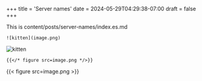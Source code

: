 +++
title = 'Server names'
date = 2024-05-29T04:29:38-07:00
draft = false
+++

This is content/posts/server-names/index.es.md

```text
![kitten](image.png)
```

![kitten](image.png)


```text
{{</* figure src=image.png */>}}
```

{{< figure src=image.png >}}

